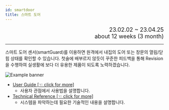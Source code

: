```yaml
---
id: smartdoor
title: 스마트 도어
---
```


<div align="right">
  <font size="4">
    23.02.02 ~ 23.04.25<br/>
		about 12 weeks (3 month)
  </font>
</div>

---

스마트 도어 센서(smartGuard)를 이용하면 원격에서 내집의 도어 또는 창문의 열림/닫힘 상태를 확인할 수 있습니다. 첫술에 배부르지 않듯이 꾸준한 피드백을 통해 Revision을 수행하여 실생활에 보다 더 유용한 제품이 되도록 노력하겠습니다.

<div style={{width: '100%', textAlign: 'center'}}>
	<img
		src={require('/img/4_ews2/ews2_spec_hw_product.png').default}
		style={{width: '50%'}}
		alt="Example banner"
	/>
</div>

* [User Guide [☜ click for more]](./smartdoor/sd_guide)
  * 사용자 관점에서 사용법을 설명합니다.
* [Technical Reference [☜ click for more]](./smartdoor/sd_spec)
  * 시스템을 파악하는데 필요한 기술적인 내용을 설명합니다.

